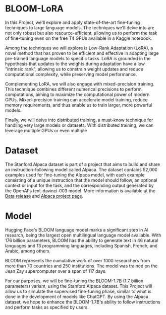 # BLOOM-LoRA
In this Project, we'll explore and apply state-of-the-art fine-tuning techniques to large language models. The techniques we'll delve into are not only robust but also resource-efficient, allowing us to perform the task of fine-tuning even on the free T4 GPUs available in a Kaggle notebook.

Among the techniques we will explore is Low-Rank Adaptation (LoRA), a novel method that has proven to be efficient and effective in adapting large pre-trained language models to specific tasks. LoRA is grounded in the hypothesis that updates to the weights during adaptation have a low "intrinsic rank", allowing us to constrain weight updates and reduce computational complexity, while preserving model performance.

Complementing LoRA, we will also engage with mixed-precision training. This technique combines different numerical precisions to perform computations, aiming to maximize the computational power of modern GPUs. Mixed-precision training can accelerate model training, reduce memory requirements, and thus enable us to train larger, more powerful models.

Finally, we will delve into distributed training, a must-know technique for handling very large models or datasets. With distributed training, we can leverage multiple GPUs or even multiple

# Dataset
The Stanford Alpaca dataset is part of a project that aims to build and share an instruction-following model called Alpaca. The dataset contains 52,000 examples used for fine-tuning the Alpaca model, with each example consisting of a unique instruction that the model should follow, an optional context or input for the task, and the corresponding output generated by the OpenAI's text-davinci-003 model. More information is available at the [Data release](https://github.com/tatsu-lab/stanford_alpaca/blob/main/README.md#data-release) and [Alpaca project page](https://crfm.stanford.edu/2023/03/13/alpaca.html).

# Model
Hugging Face's BLOOM language model marks a significant step in AI research, being the largest open multilingual language model available. With 176 billion parameters, BLOOM has the ability to generate text in 46 natural languages and 13 programming languages, including Spanish, French, and Arabic, among others.

BLOOM represents the cumulative work of over 1000 researchers from more than 70 countries and 250 institutions. The model was trained on the Jean Zay supercomputer over a span of 117 days.

For our purposes, we will be fine-tuning the BLOOM-1.7B (1.7 billion parameters) variant, using the Stanford Alpaca dataset. This Project will allow us to simulate the supervised fine-tuning phase, similar to what is done in the development of models like ChatGPT. By using the Alpaca dataset, we hope to enhance the BLOOM-1.7B's ability to follow instructions and perform tasks as specified by users.
